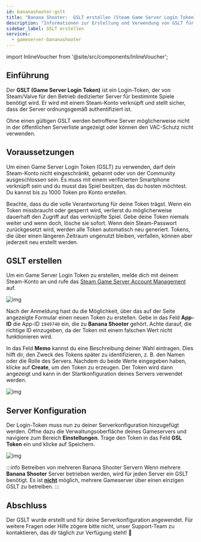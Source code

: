 ```yaml
---
id: bananashooter-gslt
title: "Banana Shooter:  GSLT erstellen (Steam Game Server Login Token)"
description: "Informationen zur Erstellung und Verwendung von GSLT für Banana Shooter Server von ZAP-Hosting - ZAP-Hosting.com Dokumentation"
sidebar_label: GSLT erstellen
services:
  - gameserver-bananashooter
---
```


import InlineVoucher from '@site/src/components/InlineVoucher';



## Einführung

Der **GSLT (Game Server Login Token)** ist ein Login-Token, der von Steam/Valve für den Betrieb dedizierter Server für bestimmte Spiele benötigt wird. Er wird mit einem Steam-Konto verknüpft und stellt sicher, dass der Server ordnungsgemäß authentifiziert ist.

Ohne einen gültigen GSLT werden betroffene Server möglicherweise nicht in der öffentlichen Serverliste angezeigt oder können den VAC-Schutz nicht verwenden.

<InlineVoucher />



## Voraussetzungen

Um einen Game Server Login Token (GSLT) zu verwenden, darf dein Steam-Konto nicht eingeschränkt, gebannt oder von der Community ausgeschlossen sein. Es muss mit einem verifizierten Smartphone verknüpft sein und du musst das Spiel besitzen, das du hosten möchtest. Du kannst bis zu 1000 Token pro Konto erstellen.

Beachte, dass du die volle Verantwortung für deine Token trägst. Wenn ein Token missbraucht oder gesperrt wird, verlierst du möglicherweise dauerhaft den Zugriff auf das verknüpfte Spiel. Gebe deine Token niemals weiter und wenn doch, lösche sie sofort. Wenn dein Steam-Passwort zurückgesetzt wird, werden alle Token automatisch neu generiert. Tokens, die über einen längeren Zeitraum ungenutzt bleiben, verfallen, können aber jederzeit neu erstellt werden.



## GSLT erstellen
Um ein Game Server Login Token zu erstellen, melde dich mit deinem Steam-Konto an und rufe das [Steam Game Server Account Management](https://steamcommunity.com/dev/managegameservers) auf.


![img](https://screensaver01.zap-hosting.com/index.php/s/WaMsyscboqCtNHA/preview)

Nach der Anmeldung hast du die Möglichkeit, über das auf der Seite angezeigte Formular einen neuen Token zu erstellen. Gebe in das Feld **App-ID** die App-ID `1949740` ein, die zu **Banana Shooter** gehört. Achte darauf, die richtige ID einzugeben, da der Token mit einem falschen Wert nicht funktionieren wird.

In das Feld **Memo** kannst du eine Beschreibung deiner Wahl eintragen. Dies hilft dir, den Zweck des Tokens später zu identifizieren, z. B. den Namen oder die Rolle des Servers. Nachdem du beide Werte eingegeben haben, klicke auf **Create**, um den Token zu erzeugen. Der Token wird dann angezeigt und kann in der Startkonfiguration deines Servers verwendet werden.

![img](https://screensaver01.zap-hosting.com/index.php/s/Yn572Ze42ZsXNPL/download)

## Server Konfiguration

Der Login-Token muss nun zu deiner Serverkonfiguration hinzugefügt werden. Öffne dazu die Verwaltungsoberfläche deines Gameservers und navigiere zum Bereich **Einstellungen**. Trage den Token in das Feld **GSL Token** ein und klicke auf Speichern.

![img](https://screensaver01.zap-hosting.com/index.php/s/tzJiT4nTZo2nWMz/preview)

:::info Betreiben von mehreren Banana Shooter Servern
Wenn mehrere **Banana Shooter** Server betrieben werden, wird für jeden Server ein GSLT benötigt. Es ist <u>**nicht**</u> möglich, mehrere Gameserver über einen einzigen GSLT zu betreiben.
:::



## Abschluss

Der GSLT wurde erstellt und für deine Serverkonfiguration angewendet. Für weitere Fragen oder Hilfe zögere bitte nicht, unser Support-Team zu kontaktieren, das dir täglich zur Verfügung steht! 🙂